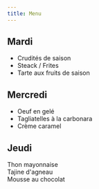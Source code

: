```yaml
---
title: Menu
---
```

## Mardi
- Crudités de saison
- Steack / Frites
- Tarte aux fruits de saison

## Mercredi
* Oeuf en gelé
* Tagliatelles à la carbonara
* Crème caramel

## Jeudi
Thon mayonnaise  
Tajine d'agneau  
Mousse au chocolat